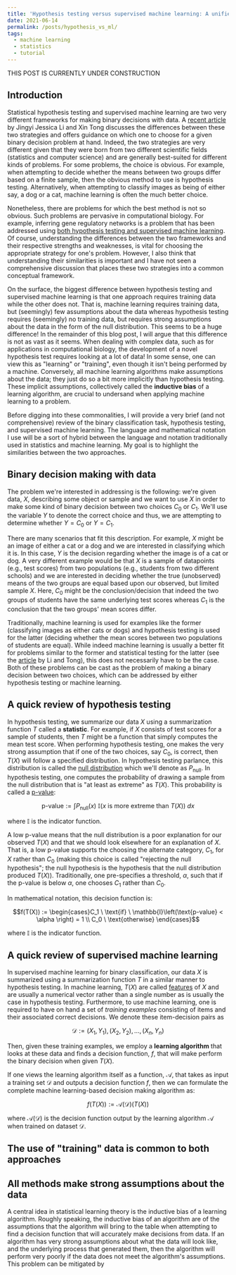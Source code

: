```yaml
---
title: 'Hypothesis testing versus supervised machine learning: A unified framework'
date: 2021-06-14
permalink: /posts/hypothesis_vs_ml/
tags:
  - machine learning
  - statistics
  - tutorial
---
```


THIS POST IS CURRENTLY UNDER CONSTRUCTION

Introduction
-----------

Statistical hypothesis testing and supervised machine learning are two very different frameworks for making binary decisions with data. A [recent article](https://doi.org/10.1016/j.patter.2020.100115) by Jingyi Jessica Li and Xin Tong discusses the differences between these two strategies and offers guidance on which one to choose for a given binary decision problem at hand. Indeed, the two strategies are very different given that they were born from two different scientific fields (statistics and computer science) and are generally best-suited for different kinds of problems. For some problems, the choice is obvious. For example, when attempting to decide whether the means between two groups differ based on a finite sample, then the obvious method to use is hypothesis testing. Alternatively, when attempting to classify images as being of either say, a dog or a cat, machine learning is often the much better choice. 

Nonetheless, there are problems for which the best method is not so obvious. Such problems are pervasive in computational biology. For example, inferring gene regulatory networks is a problem that has been addressed using [both hypothesis testing and supervised machine learning](https://bmcbioinformatics.biomedcentral.com/articles/10.1186/s12859-018-2217-z). Of course, understanding the differences between the two frameworks and their respective strengths and weaknesses, is vital for choosing the appropriate strategy for one's problem. However, I also think that understanding their similarities is important and I have not seen a comprehensive discussion that places these two strategies into a common conceptual framework. 

On the surface, the biggest difference between hypothesis testing and supervised machine learning is that one approach requires training data while the other does not.  That is, machine learning requires training data, but (seemingly) few assumptions about the data whereas hypothesis testing requires (seemingly) no training data, but requires strong assumptions about the data in the form of the null distribution. This seems to be a huge difference! In the remainder of this blog post, I will argue that this difference is not as vast as it seems.  When dealing with complex data, such as for applications in computational biology, the development of a novel hypothesis test requires looking at a lot of data!  In some sense, one can view this as "learning" or "training", even though it isn't being performed by a machine.  Conversely, all machine learning algorithms make assumptions about the data; they just do so a bit more implicitly than hypothesis testing.  These implicit assumptions, collectively called the **inductive bias** of a learning algorithm, are crucial to undersand when applying machine learning to a problem.

Before digging into these commonalities, I will provide a very brief (and not comprehensive) review of the binary classification task, hypothesis testing, and supervised machine learning.  The language and mathematical notation I use will be a sort of hybrid between the language and notation traditionally used in statistics and machine learning. My goal is to highlight the similarities between the two approaches. 

Binary decision making with data
----------

The problem we're interested in addressing is the following: we're given data, $X$, describing some object or sample and we want to use $X$ in order to make some kind of binary decision between two choices $C_0$ or $C_1$. We'll use the variable $Y$ to denote the correct choice and thus, we are attempting to determine whether $Y = C_0$ or $Y = C_1$.  

There are many scenarios that fit this description. For example, $X$ might be an image of either a cat or a dog and we are interested in classifying which it is. In this case, $Y$ is the decision regarding whether the image is of a cat or dog. A very different example would be that $X$ is a sample of datapoints (e.g., test scores) from two populations (e.g., students from two different schools) and we are interested in deciding whether the true (unobserved) means of the two groups are equal based upon our observed, but limited sample $X$.  Here, $C_0$ might be the conclusion/decision that indeed the two groups of students have the same underlying test scores whereas $C_1$ is the conclusion that the two groups' mean scores differ.

Traditionally, machine learning is used for examples like the former (classifying images as either cats or dogs) and hypothesis testing is used for the latter (deciding whether the mean scores between two populations of students are equal). While indeed machine learning is usually a better fit for problems similar to the former and statistical testing for the latter (see the [article](https://doi.org/10.1016/j.patter.2020.100115) by Li and Tong), this does not necessarily have to be the case. Both of these problems can be cast as the problem of making a binary decision between two choices, which can be addressed by either hypothesis testing or machine learning.

A quick review of hypothesis testing  
-----------

In hypothesis testing, we summarize our data $X$ using a summarization function $T$ called a **statistic**. For example, if $X$ consists of test scores for a sample of students, then $T$ might be a function that simply computes the mean test score.  When performing hypothesis testing, one makes the very strong assumption that if one of the two choices, say $C_0$, is correct, then $T(X)$ will follow a specified distribution.  In hypothesis testing parlance, this distribution is called the [null distribution](https://en.wikipedia.org/wiki/Null_distribution#:~:text=Null%20distribution%20is%20a%20tool,is%20said%20to%20be%20true) which we'll denote as $P_{\text{null}}$.  In hypothesis testing, one computes the probability of drawing a sample from the null distribution that is "at least as extreme" as $T(X)$.  This probability is called a [p-value](https://en.wikipedia.org/wiki/P-value): 

$$\text{p-value} := \int P_{\text{null}}(x) \ \mathbb{I}(x \ \text{is more extreme than} \ T(X)) \ dx$$

where $\mathbb{I}$ is the indicator function.

A low p-value means that the null distribution is a poor explanation for our observed $T(X)$ and that we should look elsewhere for an explanation of $X$.  That is, a low p-value supports the choosing the alternate category, $C_1$, for $X$ rather than $C_0$ (making this choice is called "rejecting the null hypothesis"; the null hypothesis is the hypothesis that the null distribution produced $T(X)$). Traditionally, one pre-specifies a threshold, $\alpha$, such that if the p-value is below $\alpha$, one chooses $C_1$ rather than $C_0$.

In mathematical notation, this decision function is:

$$f(T(X)) := \begin{cases}C_1  \ \text{if} \ \mathbb{I}\left(\text{p-value} < \alpha \right) = 1 \\  C_0  \ \text{otherwise} \end{cases}$$

where $\mathbb{I}$ is the indicator function.

A quick review of supervised machine learning
-----------------

In supervised machine learning for binary classification, our data $X$ is summarized using a summarization function $T$ in a similar manner to hypothesis testing.  In machine learning, $T(X)$ are called [features](https://en.wikipedia.org/wiki/Feature_selection) of $X$ and are usually a numerical vector rather than a single number as is usually the case in hypothesis testing.  Furthermore, to use machine learning, one is required to have on hand a set of *training examples* consisting of items and their associated correct decisions. We denote these item-decision pairs as 

$$\mathcal{D} := (X_1, Y_1), (X_2, Y_2), \dots, (X_n, Y_n)$$ 

Then, given these training examples, we employ a **learning algorithm** that looks at these data and finds a decision function, $f$, that will make perform the binary decision when given $T(X)$.  

If one views the learning algorithm itself as a function, $\mathcal{A}$, that takes as input a training set $\mathcal{D}$ and outputs a decision function $f$, then we can formulate the complete machine learning-based decision making algorithm as:

$$f(T(X)) := \mathcal{A}(\mathcal{D})(T(X))$$

where $\mathcal{A}(\mathcal{D})$ is the decision function output by the learning algorithm $\mathcal{A}$ when trained on dataset $\mathcal{D}$.

The use of "training" data is common to both approaches
-----------------

All methods make strong assumptions about the data
-----------------

A central idea in statistical learning theory is the inductive bias of a learning algorithm. Roughly speaking, the inductive bias of an algorithm are of the assumptions that the algorithm will bring to the table when attempting to find a decision function that will accurately make decisions from data. If an algorithm has very strong assumptions about what the data will look like, and the underlying process that generated them, then the algorithm will perform very poorly if the data does not meet the algorithm's assumptions. This problem can be mitigated by

